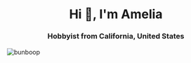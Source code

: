 <h1 align="center">Hi 👋, I'm Amelia</h1>
<h3 align="center">Hobbyist from California, United States</h3>

<p>&nbsp;<img align="center" src="https://github-readme-stats.vercel.app/api?username=bunboop&show_icons=true&locale=en" alt="bunboop" /></p>
